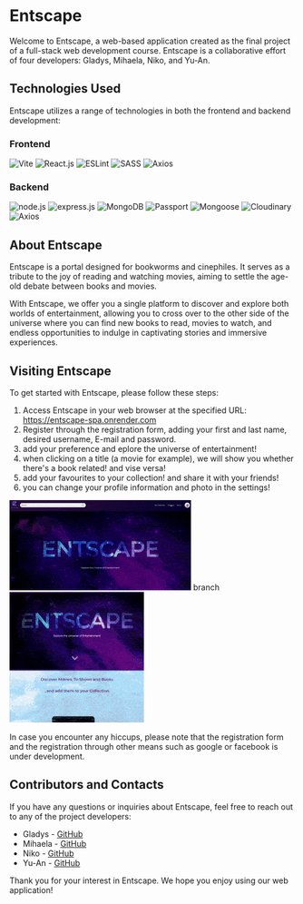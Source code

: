 # Entscape

Welcome to Entscape, a web-based application created as the final project of a full-stack web development course. Entscape is a collaborative effort of four developers: Gladys, Mihaela, Niko, and Yu-An.

## Technologies Used

Entscape utilizes a range of technologies in both the frontend and backend development:

### Frontend

![Vite](https://img.shields.io/badge/Vite-646CFF.svg?style=for-the-badge&logo=Vite&logoColor=white) ![React.js](https://img.shields.io/badge/React-61DAFB.svg?style=for-the-badge&logo=React&logoColor=black) ![ESLint](https://img.shields.io/badge/ESLint-4B32C3.svg?style=for-the-badge&logo=ESLint&logoColor=white) ![SASS](https://img.shields.io/badge/Sass-CC6699.svg?style=for-the-badge&logo=Sass&logoColor=white) ![Axios](https://img.shields.io/badge/Axios-5A29E4.svg?style=for-the-badge&logo=Axios&logoColor=white)

### Backend

![node.js](https://img.shields.io/badge/Node.js-339933.svg?style=for-the-badge&logo=nodedotjs&logoColor=white) ![express.js](https://img.shields.io/badge/Express.js-404D59?style=for-the-badge) ![MongoDB](https://img.shields.io/badge/MongoDB-47A248.svg?style=for-the-badge&logo=MongoDB&logoColor=white) ![Passport](https://img.shields.io/badge/Passport-34E27A.svg?style=for-the-badge&logo=Passport&logoColor=white) ![Mongoose](https://img.shields.io/badge/Mongoose-880000.svg?style=for-the-badge&logo=Mongoose&logoColor=white) ![Cloudinary](https://img.shields.io/badge/-Cloudinary-blue) ![Axios](https://img.shields.io/badge/Axios-5A29E4.svg?style=for-the-badge&logo=Axios&logoColor=white)

## About Entscape

Entscape is a portal designed for bookworms and cinephiles. It serves as a tribute to the joy of reading and watching movies, aiming to settle the age-old debate between books and movies.

With Entscape, we offer you a single platform to discover and explore both worlds of entertainment, allowing you to cross over to the other side of the universe where you can find new books to read, movies to watch, and endless opportunities to indulge in captivating stories and immersive experiences.

## Visiting Entscape

To get started with Entscape, please follow these steps:

1. Access Entscape in your web browser at the specified URL: https://entscape-spa.onrender.com
2. Register through the registration form, adding your first and last name, desired username, E-mail and password.
3. add your preference and eplore the universe of entertainment!
4. when clicking on a title (a movie for example), we will show you whether there's a book related! and vise versa!
5. add your favourites to your collection! and share it with your friends!
6. you can change your profile information and photo in the settings!

![](client/src/assets/screenshots/entscape_gif_desktop.gif)
branch
![](client/src/assets/screenshots/entscape_gif_mobile.gif)

In case you encounter any hiccups, please note that the registration form and the registration through other means such as google or facebook is under development.

## Contributors and Contacts

If you have any questions or inquiries about Entscape, feel free to reach out to any of the project developers:

- Gladys - [GitHub](https://github.com/GladysAW)
- Mihaela - [GitHub](https://github.com/m89mihaella)
- Niko - [GitHub](https://github.com/nikopanag)
- Yu-An - [GitHub](https://github.com/yuany2036)

Thank you for your interest in Entscape. We hope you enjoy using our web application!
